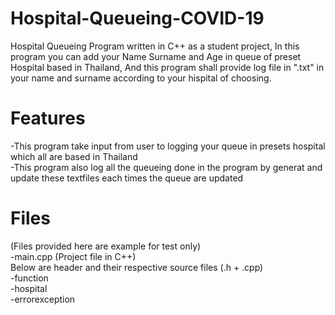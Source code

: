 # Hospital-Queueing-COVID-19
Hospital Queueing Program written in C++ as a student project, In this program you can add your Name Surname and Age in queue of preset Hospital based in Thailand, And this program shall provide log file in ".txt" in your name and surname according to your hispital of choosing.

# Features
-This program take input from user to logging your queue in presets hospital which all are based in Thailand\
-This program also log all the queueing done in the program by generat and update these textfiles each times the queue are updated

# Files
(Files provided here are example for test only)\
-main.cpp (Project file in C++)\
Below are header and their respective source files (.h + .cpp)\
-function\
-hospital\
-errorexception


